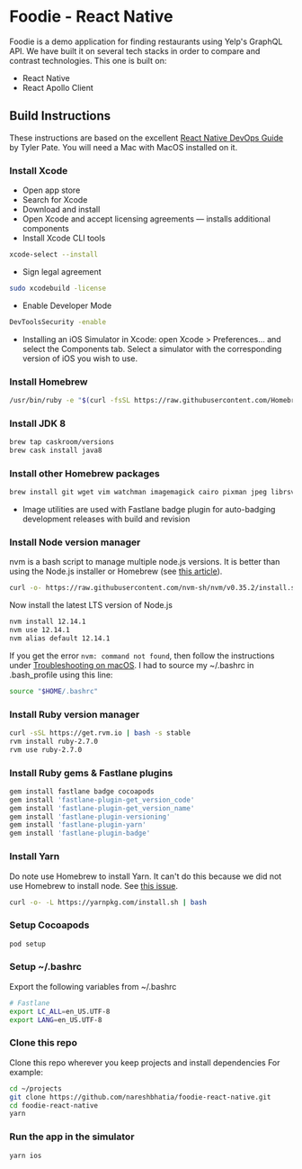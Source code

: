 # Foodie - React Native

Foodie is a demo application for finding restaurants using Yelp's GraphQL API.
We have built it on several tech stacks in order to compare and contrast
technologies. This one is built on:

-   React Native
-   React Apollo Client

## Build Instructions

These instructions are based on the excellent
[React Native DevOps Guide](https://medium.com/@tgpski/setting-up-a-jenkins-agent-part-1-react-native-devops-guide-4c8b763b0961)
by Tyler Pate. You will need a Mac with MacOS installed on it.

### Install Xcode

-   Open app store
-   Search for Xcode
-   Download and install
-   Open Xcode and accept licensing agreements — installs additional components
-   Install Xcode CLI tools

```bash
xcode-select --install
```

-   Sign legal agreement

```bash
sudo xcodebuild -license
```

-   Enable Developer Mode

```bash
DevToolsSecurity -enable
```

-   Installing an iOS Simulator in Xcode: open Xcode > Preferences... and select
    the Components tab. Select a simulator with the corresponding version of iOS
    you wish to use.

### Install Homebrew

```bash
/usr/bin/ruby -e "$(curl -fsSL https://raw.githubusercontent.com/Homebrew/install/master/install)"
```

### Install JDK 8

```bash
brew tap caskroom/versions
brew cask install java8
```

### Install other Homebrew packages

```bash
brew install git wget vim watchman imagemagick cairo pixman jpeg librsvg
```

-   Image utilities are used with Fastlane badge plugin for auto-badging
    development releases with build and revision

### Install Node version manager

nvm is a bash script to manage multiple node.js versions. It is better than
using the Node.js installer or Homebrew (see
[this article](https://pawelgrzybek.com/install-nodejs-installer-vs-homebrew-vs-nvm/)).

```bash
curl -o- https://raw.githubusercontent.com/nvm-sh/nvm/v0.35.2/install.sh | bash
```

Now install the latest LTS version of Node.js

```bash
nvm install 12.14.1
nvm use 12.14.1
nvm alias default 12.14.1
```

If you get the error `nvm: command not found`, then follow the instructions
under
[Troubleshooting on macOS](https://github.com/nvm-sh/nvm#troubleshooting-on-macos).
I had to source my ~/.bashrc in .bash_profile using this line:

```bash
source "$HOME/.bashrc"
```

### Install Ruby version manager

```bash
curl -sSL https://get.rvm.io | bash -s stable
rvm install ruby-2.7.0
rvm use ruby-2.7.0
```

### Install Ruby gems & Fastlane plugins

```bash
gem install fastlane badge cocoapods
gem install 'fastlane-plugin-get_version_code'
gem install 'fastlane-plugin-get_version_name'
gem install 'fastlane-plugin-versioning'
gem install 'fastlane-plugin-yarn'
gem install 'fastlane-plugin-badge'
```

### Install Yarn

Do note use Homebrew to install Yarn. It can't do this because we did not use
Homebrew to install node. See
[this issue](https://github.com/yarnpkg/website/issues/913).

```bash
curl -o- -L https://yarnpkg.com/install.sh | bash
```

### Setup Cocoapods

```bash
pod setup
```

### Setup ~/.bashrc

Export the following variables from ~/.bashrc

```bash
# Fastlane
export LC_ALL=en_US.UTF-8
export LANG=en_US.UTF-8
```

### Clone this repo

Clone this repo wherever you keep projects and install dependencies For example:

```bash
cd ~/projects
git clone https://github.com/nareshbhatia/foodie-react-native.git
cd foodie-react-native
yarn
```

### Run the app in the simulator

```bash
yarn ios
```
